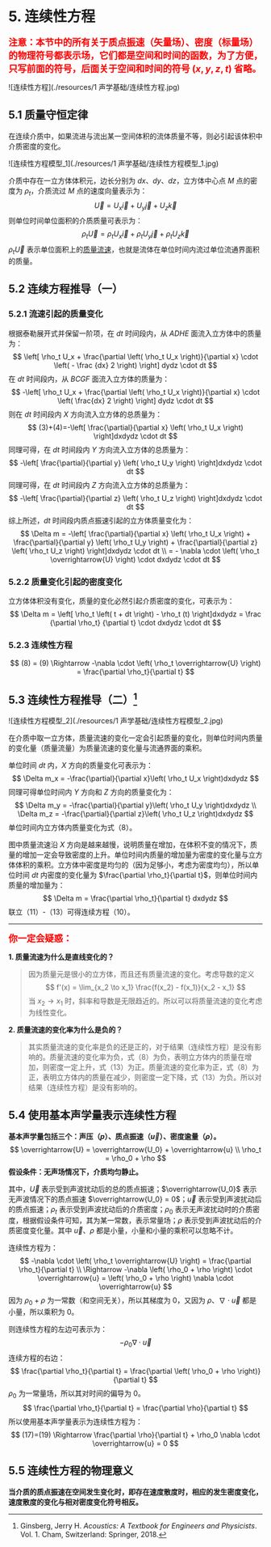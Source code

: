 # 5. 连续性方程

<font color="red" size=4>**注意：本节中的所有关于质点振速（矢量场）、密度（标量场）的物理符号都表示场，它们都是空间和时间的函数，为了方便，只写前面的符号，后面关于空间和时间的符号 $(x, y, z, t)$ 省略。**</font>

![连续性方程](./resources/1 声学基础/连续性方程.jpg)



## 5.1 质量守恒定律

在连续介质中，如果流进与流出某一空间体积的流体质量不等，则必引起该体积中介质密度的变化。



![连续性方程模型_1](./resources/1 声学基础/连续性方程模型_1.jpg)

介质中存在一立方体体积元，边长分别为 $dx、dy、dz$，立方体中心点 $M$ 点的密度为 $\rho_t$，介质流过 $M$ 点的速度向量表示为： 
$$
\overrightarrow{U}=U_x \overrightarrow{i} + U_y \overrightarrow{j} + U_z \overrightarrow{k}
$$
则单位时间单位面积的介质质量可表示为：
$$
\rho_t \overrightarrow{U} = \rho_t U_x \overrightarrow{i} + \rho_t U_y \overrightarrow{j} + \rho_t U_z \overrightarrow{k}
$$
$\rho_t \overrightarrow{U}$ 表示单位面积上的[质量流速](https://baike.baidu.com/item/%E8%B4%A8%E9%87%8F%E6%B5%81%E9%80%9F/5163867?fr=aladdin)，也就是流体在单位时间内流过单位流通界面积的质量。



## 5.2 连续方程推导（一）

### 5.2.1 流速引起的质量变化

根据泰勒展开式并保留一阶项，在 $dt$ 时间段内，从 $ADHE$ 面流入立方体中的质量为：
$$
\left[ \rho_t U_x + \frac{\partial \left( \rho_t U_x \right)}{\partial x} \cdot \left( - \frac {dx} 2 \right) \right] dydz \cdot dt
$$
在 $dt$ 时间段内，从 $BCGF$ 面流入立方体的质量为：
$$
-\left[ \rho_t U_x + \frac{\partial \left( \rho_t U_x \right)}{\partial x} \cdot \left( \frac{dx} 2 \right) \right] dydz \cdot dt
$$
则在 $dt$ 时间段内 $X$ 方向流入立方体的总质量为：
$$
(3)+(4)=-\left[ \frac{\partial}{\partial x} \left( \rho_t U_x \right) \right]dxdydz \cdot dt
$$
同理可得，在 $dt$ 时间段内 $Y$ 方向流入立方体的总质量为：
$$
-\left[ \frac{\partial}{\partial y} \left( \rho_t U_y \right) \right]dxdydz \cdot dt
$$
同理可得，在 $dt$ 时间段内 $Z$ 方向流入立方体的总质量为：
$$
-\left[ \frac{\partial}{\partial z} \left( \rho_t U_z \right) \right]dxdydz \cdot dt
$$
综上所述，$dt$ 时间段内质点振速引起的立方体质量变化为：
$$
\Delta m = -\left[ \frac{\partial}{\partial x} \left( \rho_t U_x \right) + \frac{\partial}{\partial y} \left( \rho_t U_y \right) + \frac{\partial}{\partial z} \left( \rho_t U_z \right) \right]dxdydz \cdot dt \\ = - \nabla \cdot \left( \rho_t \overrightarrow{U} \right) \cdot dxdydz \cdot dt
$$

### 5.2.2 质量变化引起的密度变化

立方体体积没有变化，质量的变化必然引起介质密度的变化，可表示为：
$$
\Delta m = \left[ \rho_t \left( t + dt \right) - \rho_t (t) \right]dxdydz = \frac {\partial \rho_t} {\partial t} \cdot dxdydz \cdot dt
$$

### 5.2.3 连续性方程
$$
(8) = (9) \Rightarrow -\nabla \cdot \left( \rho_t \overrightarrow{U} \right) = \frac{\partial \rho_t}{\partial t}
$$



## 5.3 连续性方程推导（二）[^1]

![连续性方程模型_2](./resources/1 声学基础/连续性方程模型_2.jpg)

在介质中取一立方体，质量流速的变化一定会引起质量的变化，则单位时间内质量的变化量（质量流量）为质量流速的变化量与流通界面的乘积。

单位时间 $dt$ 内，$X$ 方向的质量变化可表示为：
$$
\Delta m_x = -\frac{\partial}{\partial x}\left( \rho_t U_x \right)dxdydz
$$
同理可得单位时间内 $Y$ 方向和 $Z$ 方向的质量变化为：
$$
\Delta m_y = -\frac{\partial}{\partial y}\left( \rho_t U_y \right)dxdydz \\
\Delta m_z = -\frac{\partial}{\partial z}\left( \rho_t U_z \right)dxdydz
$$
单位时间内立方体内质量变化为式（8）。

图中质量流速沿 $X$ 方向是越来越慢，说明质量在增加，在体积不变的情况下，质量的增加一定会导致密度的上升。单位时间内质量的增加量为密度的变化量与立方体体积的乘积。立方体中密度是均匀的（因为足够小，考虑为密度均匀），所以单位时间 $dt$ 内密度的变化量为 $\frac{\partial \rho_t}{\partial t}$，则单位时间内质量的增加量为：
$$
\Delta m = \frac{\partial \rho_t}{\partial t} dxdydz
$$
联立（11）-（13）可得连续方程（10）。

---

<font color="red" size=4>**你一定会疑惑：**</font>

**1. 质量流速为什么是直线变化的？**

> 因为质量元是很小的立方体，而且还有质量流速的变化。考虑导数的定义
> $$
> f'(x) = \lim_{x_2 \to x_1} \frac{f(x_2) - f(x_1)}{x_2 - x_1}
> $$
> 当 $x_2 \to x_1$ 时，斜率和导数是无限趋近的。所以可以将质量流速的变化考虑为线性变化。

**2. 质量流速的变化率为什么是负的？**

> 其实质量流速的变化率是负的还是正的，对于结果（连续性方程）是没有影响的。质量流速的变化率为负，式（8）为负，表明立方体内的质量在增加，则密度一定上升，式（13）为正。质量流速的变化率为正，式（8）为正，表明立方体内的质量在减少，则密度一定下降，式（13）为负。所以对结果（连续性方程）是没有影响的。



## 5.4 使用基本声学量表示连续性方程

**基本声学量包括三个：声压（$p$）、质点振速（$\overrightarrow{u}$）、密度逾量（$\rho$）。**
$$
\overrightarrow{U} = \overrightarrow{U_0} + \overrightarrow{u} \\
\rho_t = \rho_0 + \rho
$$
**假设条件：无声场情况下，介质均匀静止。**

其中，$\overrightarrow{U}$ 表示受到声波扰动后的总的质点振速；$\overrightarrow{U_0}$ 表示无声波情况下的质点振速 $\overrightarrow{U_0} = 0$；$\overrightarrow{u}$ 表示受到声波扰动后的质点振速；$\rho_t$ 表示受到声波扰动后的介质密度；$\rho_0$ 表示无声波扰动时的介质密度，根据假设条件可知，其为某一常数，表示常量场；$\rho$ 表示受到声波扰动后的介质密度变化量。其中 $\overrightarrow{u}、\rho$ 都是小量，小量和小量的乘积可以忽略不计。

连续性方程为：
$$
-\nabla \cdot \left( \rho_t \overrightarrow{U} \right) = \frac{\partial \rho_t}{\partial t} \\ \Rightarrow -\nabla \left( \rho_0 + \rho \right) \cdot \overrightarrow{u} = \left( \rho_0 + \rho \right) \nabla \cdot \overrightarrow{u}
$$
因为 $\rho_0 + \rho$ 为一常数（和空间无关），所以其梯度为 0，又因为 $\rho、\nabla \cdot \overrightarrow{u}$ 都是小量，所以乘积为 0。

则连续性方程的左边可表示为：
$$
-\rho_0 \nabla \cdot \overrightarrow{u}
$$
连续方程的右边：
$$
\frac{\partial \rho_t}{\partial t} = \frac{\partial \left( \rho_0 + \rho \right)}{\partial t}
$$
$\rho_0$ 为一常量场，所以其对时间的偏导为 0。
$$
\frac{\partial \rho_t}{\partial t} = \frac{\partial \rho}{\partial t}
$$
所以使用基本声学量表示为连续性方程为：
$$
(17)=(19) \Rightarrow \frac{\partial \rho}{\partial t} + \rho_0 \nabla \cdot \overrightarrow{u} = 0
$$



## 5.5 连续性方程的物理意义

**当介质的质点振速在空间发生变化时，即存在速度散度时，相应的发生密度变化，速度散度的变化与相对密度变化符号相反。**





[^1]: Ginsberg, Jerry H. *Acoustics: A Textbook for Engineers and Physicists*. Vol. 1. Cham, Switzerland: Springer, 2018.

